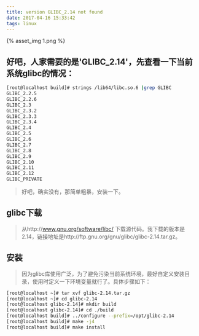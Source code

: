 ```yaml
---
title: version GLIBC_2.14 not found
date: 2017-04-16 15:33:42
tags: linux
---
```


{% asset_img 1.png %}

## 好吧，人家需要的是'GLIBC_2.14'，先查看一下当前系统glibc的情况：

```bash
[root@localhost build]# strings /lib64/libc.so.6 |grep GLIBC
GLIBC_2.2.5
GLIBC_2.2.6
GLIBC_2.3
GLIBC_2.3.2
GLIBC_2.3.3
GLIBC_2.3.4
GLIBC_2.4
GLIBC_2.5
GLIBC_2.6
GLIBC_2.7
GLIBC_2.8
GLIBC_2.9
GLIBC_2.10
GLIBC_2.11
GLIBC_2.12
GLIBC_PRIVATE
```


> 好吧，确实没有，那简单粗暴，安装一下。

##  glibc下载

> 从http://www.gnu.org/software/libc/ 下载源代码。我下载的版本是2.14，链接地址是http://ftp.gnu.org/gnu/glibc/glibc-2.14.tar.gz。

##  安装

> 因为glibc库使用广泛，为了避免污染当前系统环境，最好自定义安装目录，使用时定义一下环境变量就行了。具体步骤如下：

```bash
[root@localhost ~]# tar xvf glibc-2.14.tar.gz
[root@localhost ~]# cd glibc-2.14
[root@localhost glibc-2.14]# mkdir build
[root@localhost glibc-2.14]# cd ./build
[root@localhost build]# ../configure --prefix=/opt/glibc-2.14
[root@localhost build]# make -j4
[root@localhost build]# make install
```
